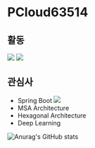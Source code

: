# PCloud63514

## 활동
<p align="center> 
 <a href="https://pcloud.tistory.com/"><img src="https://img.shields.io/badge/Tstory-Blog-FF5722?style=for-the-badge&logo=bloglovin&logoColor=white"/></a>
 <a href="https://github.com/DevGraft"><img src="https://img.shields.io/badge/DevGraft-0A0A0A?style=for-the-badgelogo=dev.to&logoColor=white"/></a>
<p>

 
 
## 관심사
 - Spring Boot <img src="https://img.shields.io/badge/-6DB33F?style=flat-square&logo=Spring&logoColor=white"/>
 - MSA Architecture
 - Hexagonal Architecture
 - Deep Learning
 
 
![Anurag's GitHub stats](https://github-readme-stats.vercel.app/api?username=PCloud63514&show_icons=true&theme=radical)
